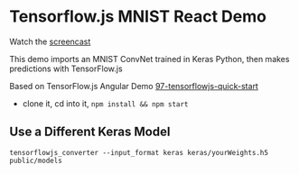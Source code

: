 # Tensorflow.js MNIST React Demo

Watch the [screencast](https://angularfirebase.com/lessons)

This demo imports an MNIST ConvNet trained in Keras Python, then makes predictions with TensorFlow.js

Based on TensorFlow.js Angular Demo [97-tensorflowjs-quick-start](https://github.com/AngularFirebase/97-tensorflowjs-quick-start)

- clone it, cd into it, `npm install && npm start`

## Use a Different Keras Model

```
tensorflowjs_converter --input_format keras keras/yourWeights.h5 public/models
```
